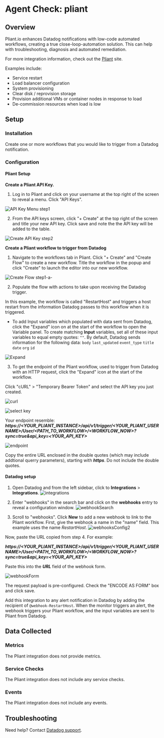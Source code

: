 # Agent Check: pliant

## Overview

Pliant.io enhances Datadog notifications with low-code automated workflows, creating a true close-loop-automation solution. This can help with troubleshooting, diagnosis and automated remediation.  

For more integration information, check out the [Pliant][1] site.

Examples include:



- Service restart
- Load balancer configuration
- System provisioning
- Clear disk / reprovision storage
- Provision additional VMs or container nodes in response to load
- De-commission resources when load is low


## Setup

### Installation

Create one or more workflows that you would like to trigger from a Datadog notification.

### Configuration

#### Pliant Setup
**Create a Pliant API Key.**
1. Log in to Pliant and click on your username at the top right of the screen to reveal a menu. Click "API Keys".

![API Key Menu step1][8]

2. From the API keys screen, click "+ Create" at the top right of the screen and title your new API key. Click save and note the the API key will be added to the table.

![Create API Key step2][9]

**Create a Pliant workflow to trigger from Datadog**

1. Navigate to the workflows tab in Pliant. Click "+ Create"  and "Create Flow" to create a new workflow. Title the workflow in the popup and click "Create" to launch the editor into our new workflow.

![Create Flow step1-a-][10]

2. Populate the flow with actions to take upon receiving the Datadog trigger. 


In this example, the workflow is called "RestartHost" and triggers a host restart from the information Datadog passes to this workflow when it is triggered.

  - To add Input variables which populated with data sent from Datadog, click the "Expand" icon on at the start of the workflow to open the Variable panel.  To create matching **Input** variables, set all of these input variables to equal empty quotes: `""`. By default, Datadog sends information for the following data:
`body`
`last_updated`
`event_type`
`title`
`date`
`org`
`id`


![Expand][11]

3. To get the endpoint of the Pliant workflow, used to trigger from Datadog with an HTTP request, click the "Expand" icon at the start of the workflow.

Click "cURL" > "Temporary Bearer Token" and select the API key you just created.

![curl][12]

![select key][13]

Your endpoint resemble: ***https://<YOUR_PLIANT_INSTANCE>/api/v1/trigger/<YOUR_PLIANT_USERNAME>/User/<PATH_TO_WORKFLOW>/<WORKFLOW_NOW>?sync=true&api_key=<YOUR_API_KEY>***

![endpoint][14]

Copy the entire URL enclosed in the double quotes (which may include addtional querry parameters), starting with ***https***. Do not include the double quotes.

#### Datadog setup
1. Open Datadog and from the left sidebar, click to **Integrations** > **Integrations**.
![integrations][15]

2. Enter "webhooks" in the search bar and click on the **webhooks** entry to reveal a configuration window.
![webhookSearch][16]


3. Scroll to "webhooks". Click **New** to add a new webhook to link to the Pliant workflow. First, give the webhook a name in the "name" field. This example uses the name *RestartHost*.
![webhooksConfig2][17]

Now, paste the URL copied from step 4. For example: 

***https://<YOUR_PLIANT_INSTANCE>/api/v1/trigger/<YOUR_PLIANT_USERNAME>/User/<PATH_TO_WORKFLOW>/<WORKFLOW_NOW>?sync=true&api_key=<YOUR_API_KEY>***

Paste this into the ***URL*** field of the webhook form.

![webhookForm][18]

The request payload is pre-configured. Check the "ENCODE AS FORM" box and click save.

Add this integration to any alert notification in Datadog by adding the recipient of `@webhook-RestartHost`. When the monitor triggers an alert, the webhook triggers your Pliant workflow, and the input variables are sent to Pliant from Datadog.

## Data Collected

### Metrics

The Pliant integration does not provide metrics.

### Service Checks

The Pliant integration does not include any service checks.

### Events

The Pliant integration does not include any events.

## Troubleshooting

Need help? Contact [Datadog support][7].

[1]: https://pliant.io/
[2]: https://docs.datadoghq.com/agent/kubernetes/integrations/
[3]: https://github.com/DataDog/integrations-core/blob/master/pliant/datadog_checks/pliant/data/conf.yaml.example
[4]: https://docs.datadoghq.com/agent/guide/agent-commands/#start-stop-and-restart-the-agent
[5]: https://docs.datadoghq.com/agent/guide/agent-commands/#agent-status-and-information
[7]: https://docs.datadoghq.com/help/
[8]: https://raw.githubusercontent.com/DataDog/integrations-extras/master/pliant/images/step1.png
[9]: https://raw.githubusercontent.com/DataDog/integrations-extras/master/pliant/images/step2.png
[10]: https://raw.githubusercontent.com/DataDog/integrations-extras/master/pliant/images/step1-a-.png
[11]: https://raw.githubusercontent.com/DataDog/integrations-extras/master/pliant/images/expand.png
[12]: https://raw.githubusercontent.com/DataDog/integrations-extras/master/pliant/images/curl.png
[13]: https://raw.githubusercontent.com/DataDog/integrations-extras/master/pliant/images/selectDDkey.png
[14]: https://raw.githubusercontent.com/DataDog/integrations-extras/master/pliant/images/endpoint.png
[15]: https://raw.githubusercontent.com/DataDog/integrations-extras/master/pliant/images/integrations_.png
[16]: https://raw.githubusercontent.com/DataDog/integrations-extras/master/pliant/images/webhook_Search.png
[17]: https://raw.githubusercontent.com/DataDog/integrations-extras/master/pliant/images/webhooksConfig3.png
[18]: https://raw.githubusercontent.com/DataDog/integrations-extras/master/pliant/images/webhookForm.png
